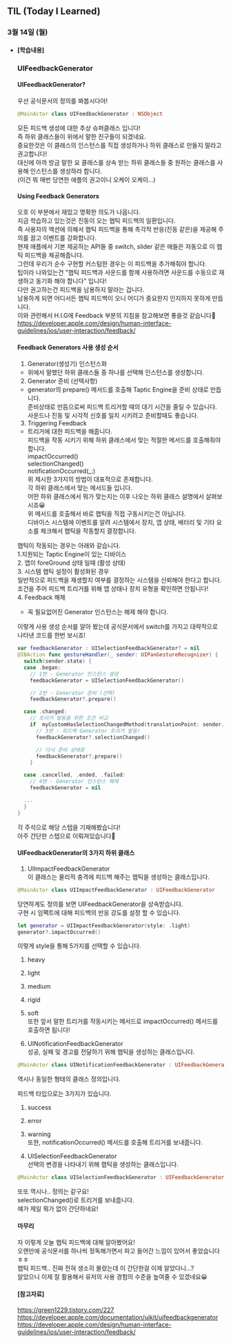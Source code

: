 ## TIL (Today I Learned)

### 3월 14일 (월)   

- #### [학습내용] 
  ### UIFeedbackGenerator   
  
  #### UIFeedbackGenerator?   
  우선 공식문서의 정의를 봐봅시다아!      
  ```swift
  @MainActor class UIFeedbackGenerator : NSObject
  ```
  모든 피드백 생성에 대한 추상 슈퍼클래스 입니다!     
  즉 하위 클래스들이 위에서 말한 친구들이 되겠네요.   
  중요한것은 이 클래스의 인스턴스를 직접 생성하거나 하위 클래스로 만들지 말라고 권고합니다!   
  대신에 아까 방금 말한 요 클래스를 상속 받는 하위 클래스들 중 원하는 클래스를 사용해 인스턴스를 생성하라 합니다.   
  (이건 뭐 매번 당연한 애플의 권고이니 오케이 오케이...)   
  
  #### Using Feedback Generators    
  오호 이 부분에서 재밌고 명확한 의도가 나옵니다.    
  지금 학습하고 있는것은 진동이 오는 햅틱 피드백의 일환입니다.   
  즉 사용자의 액션에 의해서 햅틱 피드백을 통해 촉각적 반응(진동 같은)을 제공해 주의를 끌고 이벤트를 강화합니다.    
  현재 애플에서 기본 제공하는 API들 중 switch, slider 같은 애들은 자동으로 이 햅틱 피드백을 제공해줍니다.   
  그런데 우리가 순수 구현할 커스텀한 경우는 이 피드백을 추가해줘야 합니다.   
  팁이라 나와있는건 "햅틱 피드백과 사운드를 함께 사용하려면 사운드를 수동으로 재생하고 동기화 해야 합니다" 입니다!   
  다만 권고하는건 피드백을 남용하지 말라는 겁니다.   
  남용하게 되면 어디서든 햅틱 피드백이 오니 어디가 중요한지 인지하지 못하게 만듭니다.    
  이와 관련해서 H.I.G에 Feedback 부분의 지침을 참고해보면 좋을것 같습니다🙌    
  https://developer.apple.com/design/human-interface-guidelines/ios/user-interaction/feedback/   
  
  #### Feedback Generators 사용 생성 순서   
  1. Generator(생성기) 인스턴스화   
   - 위에서 말했던 하위 클래스들 중 하나를 선택해 인스턴스를 생성합니다.   
  2. Generator 준비 (선택사항)   
   - generator의 prepare() 메서드를 호출해 Taptic Engine을 준비 상태로 만듭니다.   
   준비상태로 만듬으로써 피드백 트리거할 때의 대기 시간을 줄일 수 있습니다.   
    사운드나 진동 및 시각적 신호를 일치 시키려고 준비할때도 좋습니다.     
  3. Triggering Feedback    
   - 트리거에 대한 피드백을 해줍니다.   
   피드백을 작동 시키기 위해 하위 클래스에서 맞는 적절한 메서드를 호출해줘야 합니다.   
    impactOccurred()   
    selectionChanged()   
    notificationOccurred(_:)   
    위 제시한 3가지의 방법이 대표적으로 존재합니다.   
    각 하위 클래스에서 맞는 메서드들 입니다.   
    어떤 하위 클래스에서 뭐가 맞는지는 이후 나오는 하위 클래스 설명에서 살펴보시죠😀   
    위 메서드를 호출해서 바로 햅틱을 직접 구동시키는건 아닙니다.   
    디바이스 시스템에 이벤트를 알려 시스템에서 장치, 앱 상태, 배터리 및 기타 요소를 체크해서 햅틱을 작동할지 결정합니다.   

   햅틱이 작동되는 경우는 아래와 같습니다.   
    1.지원되는 Taptic Engine이 있는 디바이스      
    2. 앱이 foreGround 상태 일때 (활성 상태)    
    3. 시스템 햅틱 설정이 활성화된 경우    
   일반적으로 피드백을 재생할지 여부를 결정하는 시스템을 신뢰해야 한다고 합니다.   
    조건을 주어 피드백 트리거를 위해 앱 상태나 장치 유형을 확인하면 안됩니다!   
  4. Feedback 해제   
   - 꼭 필요없어진 Generator 인스턴스는 해제 해야 합니다.    

  이렇게 사용 생성 순서를 알아 봤는데 공식문서에서 switch를 가지고 대략적으로 나타낸 코드를 한번 보시죠!   
  ```swift
  var feedbackGenerator : UISelectionFeedbackGenerator? = nil
  @IBAction func gestureHandler(_ sender: UIPanGestureRecognizer) {
    switch(sender.state) {
    case .began:
      // 1번 - Generator 인스턴스 생성
      feedbackGenerator = UISelectionFeedbackGenerator()
  
      // 2번 - Generator 준비 (선택)
      feedbackGenerator?.prepare()
  
    case .changed:
      // 트리거 발동을 위한 조건 비교
      if  myCustomHasSelectionChangedMethod(translationPoint: sender.translation(in: view)) {
        // 3번 - 피드백 Generator 트리거 발동!
        feedbackGenerator?.selectionChanged()
  
        // 다시 준비 상태로
        feedbackGenerator?.prepare()
      }
  
    case .cancelled, .ended, .failed:
      // 4번 - Generator 인스턴스 해제
      feedbackGenerator = nil
  
    ...
    }
  }
  ```
  각 주석으로 해당 스텝을 기재해봤습니다!   
  아주 간단한 스텝으로 이뤄져있습니다🙌   
  
  #### UIFeedbackGenerator의 3가지 하위 클래스    
   1. UIImpactFeedbackGenerator   
   이 클래스는 물리적 충격에 피드백 해주는 햅틱을 생성하는 클래스입니다.   
   ```swift
   @MainActor class UIImpactFeedbackGenerator : UIFeedbackGenerator
   ```
   당연하게도 정의를 보면 UIFeedbackGenerator을 상속받습니다.   
   구현 시 임팩트에 대해 피드백의 반응 강도를 설정 할 수 있습니다.    
   ```swift
   let generator = UIImpactFeedbackGenerator(style: .light)
   generator?.impactOccurred()
   ```

   이렇게 style을 통해 5가지를 선택할 수 있습니다.   
    1. heavy   
    2. light   
    3. medium   
    4. rigid   
    5. soft   
   또한 앞서 말한 트리거를 작동시키는 메서드로 impactOccurred() 메서드를 호출하면 됩니다!   

   2. UINotificationFeedbackGenerator   
   성공, 실패 및 경고를 전달하기 위해 햅틱을 생성하는 클래스입니다.   
   ```swift
   @MainActor class UINotificationFeedbackGenerator : UIFeedbackGenerator
   ```
   역시나 동일한 형태의 클래스 정의입니다.   

   피드백 타입으로는 3가지가 있습니다.   
    1. success   
    2. error   
    3. warning   
   또한, notificationOccurred() 메서드를 호출해 트리거를 보내줍니다.    

   3. UISelectionFeedbackGenerator   
   선택의 변경을 나타내기 위해 햅틱을 생성하는 클래스입니다.   
   ```swift
   @MainActor class UISelectionFeedbackGenerator : UIFeedbackGenerator
   ```
   또또 역시나.. 정의는 같구요!   
   selectionChanged()로 트리거를 보내줍니다.   
   얘가 제일 뭐가 없이 간단하네요!   
  
  #### 마무리    
  자 이렇게 오늘 햅틱 피드백에 대해 알아봤어요!   
  오랜만에 공식문서를 하나씩 정독해가면서 파고 들어간 느낌이 있어서 좋았습니다ㅎㅎ   
  햅틱 피드백.. 진짜 전혀 생소히 몰랐는데 이 간단한걸 이제 알았다니...?   
  알았으니 이제 잘 활용해서 유저의 사용 경험의 수준을 높여줄 수 있겠네요😀   
  
  #### [참고자료]    
  https://green1229.tistory.com/227   
  https://developer.apple.com/documentation/uikit/uifeedbackgenerator
  https://developer.apple.com/design/human-interface-guidelines/ios/user-interaction/feedback/   
